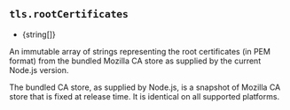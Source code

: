 ## `tls.rootCertificates`

<!-- YAML
added: v12.3.0
-->

* {string\[]}

An immutable array of strings representing the root certificates (in PEM format)
from the bundled Mozilla CA store as supplied by the current Node.js version.

The bundled CA store, as supplied by Node.js, is a snapshot of Mozilla CA store
that is fixed at release time. It is identical on all supported platforms.

